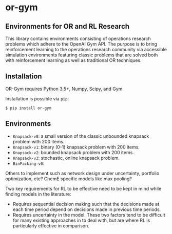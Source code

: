 # or-gym
## Environments for OR and RL Research

This library contains environments consisting of operations research problems which adhere to the OpenAI Gym API. The purpose is to bring reinforcement learning to the operations research community via accessible simulation environments featuring classic problems that are solved both with reinforcement learning as well as traditional OR techniques.

## Installation

OR-Gym requires Python 3.5+, Numpy, Scipy, and Gym.

Installation is possible via `pip`:

`$ pip install or-gym`

## Environments

- `Knapsack-v0`: a small version of the classic unbounded knapsack problem with 200 items.
- `Knapsack-v1`: binary (0-1) knapsack problem with 200 items.
- `Knapsack-v2`: bounded knapsack problem with 200 items.
- `Knapsack-v3`: stochastic, online knapsack problem.
- `BinPacking-v0`: 


Others to implement such as network design under uncertainty, portfolio optimization, etc? ChemE specific models like max pooling? 

Two key requirements for RL to be effective need to be kept in mind while finding models in the literature:
- Requires sequential decision making such that the decisions made at each time period depend on decisions made in previous time periods.
- Requires uncertainty in the model.
These two factors tend to be difficult for many existing approaches in to deal with, but are where RL is particularly effective in comparison.
